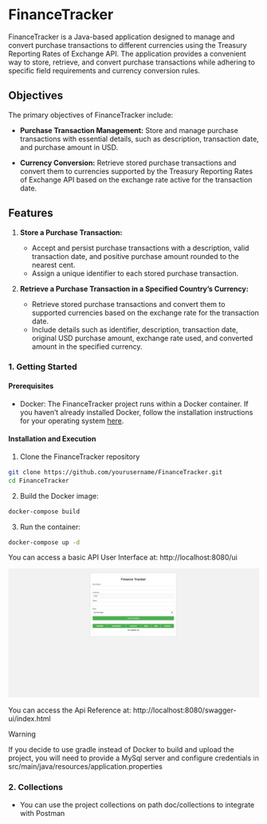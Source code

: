 # FinanceTracker

FinanceTracker is a Java-based application designed to manage and convert purchase transactions to different currencies using the Treasury Reporting Rates of Exchange API. The application provides a convenient way to store, retrieve, and convert purchase transactions while adhering to specific field requirements and currency conversion rules.

## Objectives

The primary objectives of FinanceTracker include:

- **Purchase Transaction Management:** Store and manage purchase transactions with essential details, such as description, transaction date, and purchase amount in USD.

- **Currency Conversion:** Retrieve stored purchase transactions and convert them to currencies supported by the Treasury Reporting Rates of Exchange API based on the exchange rate active for the transaction date.

## Features

1. **Store a Purchase Transaction:**
    - Accept and persist purchase transactions with a description, valid transaction date, and positive purchase amount rounded to the nearest cent.
    - Assign a unique identifier to each stored purchase transaction.

2. **Retrieve a Purchase Transaction in a Specified Country’s Currency:**
    - Retrieve stored purchase transactions and convert them to supported currencies based on the exchange rate for the transaction date.
    - Include details such as identifier, description, transaction date, original USD purchase amount, exchange rate used, and converted amount in the specified currency.


### 1. Getting Started

#### Prerequisites
- Docker: The FinanceTracker project runs within a Docker container. If you haven’t already installed Docker, follow the installation instructions for your operating system [here](https://docs.docker.com/engine/install).

#### Installation and Execution
1. Clone the FinanceTracker repository
```bash
git clone https://github.com/yourusername/FinanceTracker.git
cd FinanceTracker
```
2. Build the Docker image:
```bash
docker-compose build
```

3. Run the container:
```bash
docker-compose up -d
```

You can access a basic API User Interface at:  http://localhost:8080/ui

![finance-tracker-ui](https://github.com/drearj/finance_tracker/blob/master/doc/img/finance-tracker-ui.jpeg)


You can access the Api Reference at:  http://localhost:8080/swagger-ui/index.html

> [!WARNING]  
> If you decide to use gradle instead of Docker to build and upload the project, you will need to provide a MySql server and configure credentials in src/main/java/resources/application.properties

### 2. Collections
- You can use the project collections on path doc/collections to integrate with Postman
